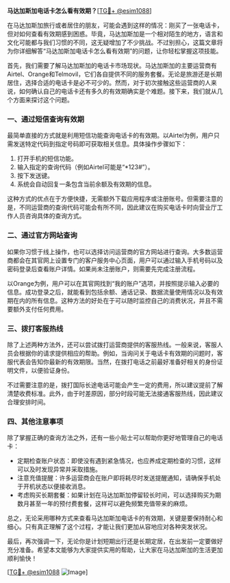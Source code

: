 **马达加斯加电话卡怎么看有效期？**[[TG💪+ @esim1088](https://t.me/s/esim1088)]

在马达加斯加旅行或者居住的朋友，可能会遇到这样的情况：刚买了一张电话卡，但对如何查看有效期感到困惑。毕竟，马达加斯加是一个相对陌生的地方，语言和文化可能都与我们习惯的不同，这无疑增加了不少挑战。不过别担心，这篇文章将为你详细解答“马达加斯加电话卡怎么看有效期”的问题，让你轻松掌握这项技能。

首先，我们需要了解马达加斯加的电话卡市场现状。马达加斯加的主要运营商有Airtel、Orange和Telmovil，它们各自提供不同的服务套餐。无论是旅游还是长期居住，选择合适的电话卡是必不可少的。然而，对于初次接触这些运营商的人来说，如何确认自己的电话卡还有多久的有效期确实是个难题。接下来，我们就从几个方面来探讨这个问题。

### 一、通过短信查询有效期

最简单直接的方式就是利用短信功能查询电话卡的有效期。以Airtel为例，用户只需发送特定代码到指定号码即可获取相关信息。具体操作步骤如下：

1. 打开手机的短信功能。
2. 输入指定的查询代码（例如Airtel可能是“*123#”）。
3. 按下发送键。
4. 系统会自动回复一条包含当前余额及有效期的信息。

这种方式的优点在于方便快捷，无需额外下载应用程序或注册账号。但需要注意的是，不同运营商的查询代码可能会有所不同，因此建议在购买电话卡时向营业厅工作人员咨询具体的查询方式。

### 二、通过官方网站查询

如果你习惯于线上操作，也可以选择访问运营商的官方网站进行查询。大多数运营商都会在其官网上设置专门的客户服务中心页面，用户可以通过输入手机号码以及密码登录后查看账户详情。如果尚未注册账户，则需要先完成注册流程。

以Orange为例，用户可以在其官网找到“我的账户”选项，并按照提示输入必要的信息。成功登录之后，就能看到包括余额、通话记录、数据流量使用情况以及有效期在内的所有信息。这种方法的好处在于可以随时监控自己的消费状况，并且不需要额外支付任何费用。

### 三、拨打客服热线

除了上述两种方法外，还可以尝试拨打运营商提供的客服热线。一般来说，客服人员会根据你的请求提供相应的帮助。例如，当询问关于电话卡有效期的问题时，客服代表会告知你最新的有效期限。当然，在拨打电话之前最好准备好相关的身份证明文件，以便验证身份。

不过需要注意的是，拨打国际长途电话可能会产生一定的费用，所以建议提前了解清楚收费标准。此外，由于时差原因，部分时段可能无法接通客服热线，因此建议合理安排时间。

### 四、其他注意事项

除了掌握正确的查询方法之外，还有一些小贴士可以帮助你更好地管理自己的电话卡：

- 定期检查账户状态：即使没有遇到紧急情况，也应养成定期检查的习惯，这样可以及时发现异常并采取措施。
- 注意充值提醒：许多运营商会在账户即将耗尽时发送提醒通知，请确保手机处于开机状态以便接收消息。
- 考虑购买长期套餐：如果计划在马达加斯加停留较长时间，可以选择购买为期数月甚至一年的预付费套餐，这样可以避免频繁充值带来的麻烦。

总之，无论采用哪种方式来查看马达加斯加电话卡的有效期，关键是要保持耐心和细心。只有真正理解了这个过程，才能让我们更加从容地应对各种突发状况。

最后，再次强调一下，无论你是计划短期出行还是长期定居，在出发前一定要做好充分准备。希望本文能够为大家提供实用的帮助，让大家在马达加斯加的生活更加顺利愉快！

[[TG💪+ @esim1088](https://t.me/s/esim1088) ![Image](https://i.postimg.cc/4NQfJmqS/Snipaste-2025-05-13-00-14-12.png)]